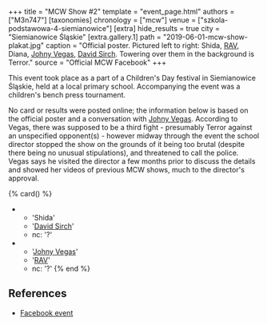 +++
title = "MCW Show #2"
template = "event_page.html"
authors = ["M3n747"]
[taxonomies]
chronology = ["mcw"]
venue = ["szkola-podstawowa-4-siemianowice"]
[extra]
hide_results = true
city = "Siemianowice Śląskie"
[extra.gallery.1]
path = "2019-06-01-mcw-show-plakat.jpg"
caption = "Official poster. Pictured left to right: Shida, [RAV](@/w/rav.md), Diana, [Johny Vegas](@/w/johny-vegas.md), [David Sirch](@/w/sinister.md). Towering over them in the background is Terror."
source = "Official MCW Facebook"
+++

This event took place as a part of a Children's Day festival in Siemianowice Śląskie, held at a local primary school. Accompanying the event was a children's bench press tournament.

No card or results were posted online; the information below is based on the official poster and a conversation with [Johny Vegas](@/w/johny-vegas.md). According to Vegas, there was supposed to be a third fight - presumably Terror against an unspecified opponent(s) - however midway through the event the school director stopped the show on the grounds of it being too brutal (despite there being no unusual stipulations), and threatened to call the police. Vegas says he visited the director a few months prior to discuss the details and showed her videos of previous MCW shows, much to the director's approval.

{% card() %}
- - 'Shida'
  - '[David Sirch](@/w/sinister.md)'
  - nc: '?'
- - '[Johny Vegas](@/w/johny-vegas.md)'
  - '[RAV](@/w/rav.md)'
  - nc: '?'
{% end %}

## References

* [Facebook event](https://www.facebook.com/events/966766303522255/)
